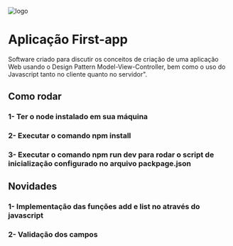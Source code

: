 ![logo](https://user-images.githubusercontent.com/55297197/131205264-dedb259d-195f-4708-a7d0-6baa830749be.png)
# Aplicação First-app

Software criado para discutir os conceitos de criação de uma aplicação Web usando o Design Pattern Model-View-Controller, bem como o uso do Javascript tanto no cliente quanto no servidor".

## Como rodar

### 1- Ter o node instalado em sua máquina
### 2- Executar o comando npm install
### 3- Executar o comando npm run dev para rodar o script de inicialização configurado no arquivo packpage.json

## Novidades

### 1- Implementação das funções add e list no através do javascript
### 2- Validação dos campos

